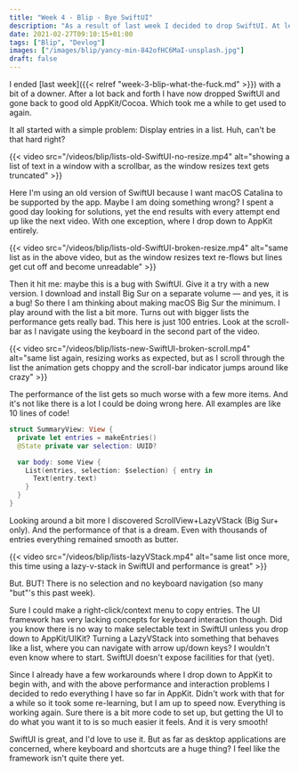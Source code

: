 ```yaml
---
title: "Week 4 - Blip - Bye SwiftUI"
description: "As a result of last week I decided to drop SwiftUI. At least for now"
date: 2021-02-27T09:10:15+01:00
tags: ["Blip", "Devlog"]
images: ["/images/blip/yancy-min-842ofHC6MaI-unsplash.jpg"]
draft: false
---
```


I ended [last week]({{< relref "week-3-blip-what-the-fuck.md" >}}) with a bit of a downer. After a lot back and forth I have now dropped SwiftUI and gone back to good old AppKit/Cocoa. Which took me a while to get used to again.<!--more-->

It all started with a simple problem: Display entries in a list. Huh, can't be that hard right?

{{< video src="/videos/blip/lists-old-SwiftUI-no-resize.mp4" alt="showing a list of text in a window with a scrollbar, as the window resizes text gets truncated" >}}

Here I'm using an old version of SwiftUI because I want macOS Catalina to be supported by the app. Maybe I am doing something wrong? I spent a good day looking for solutions, yet the end results with every attempt end up like the next video. With one exception, where I drop down to AppKit entirely.

{{< video src="/videos/blip/lists-old-SwiftUI-broken-resize.mp4" alt="same list as in the above video, but as the window resizes text re-flows but lines get cut off and become unreadable" >}}

Then it hit me: maybe this is a bug with SwiftUI. Give it a try with a new version. I download and install  Big Sur on a separate volume — and yes, it is a bug! So there I am thinking about making macOS Big Sur the minimum. I play around with the list a bit more. Turns out with bigger lists the performance gets really bad. This here is just 100 entries. Look at the scroll-bar as I navigate using the keyboard in the second part of the video.

{{< video src="/videos/blip/lists-new-SwiftUI-broken-scroll.mp4" alt="same list again, resizing works as expected, but as I scroll through the list the animation gets choppy and the scroll-bar indicator jumps around like crazy" >}}

The performance of the list gets so much worse with a few more items. And it's not like there is a lot I could be doing wrong here. All examples are like 10 lines of code!

```swift
struct SummaryView: View {
  private let entries = makeEntries()
  @State private var selection: UUID?

  var body: some View {
    List(entries, selection: $selection) { entry in
      Text(entry.text)
    }
  }
}
```

Looking around a bit more I discovered ScrollView+LazyVStack (Big Sur+ only). And the performance of that is a dream. Even with thousands of entries everything remained smooth as butter.

{{< video src="/videos/blip/lists-lazyVStack.mp4" alt="same list once more, this time using a lazy-v-stack in SwiftUI and performance is great" >}}

But. BUT! There is no selection and no keyboard navigation (so many "but"'s this past week).

Sure I could make a right-click/context menu to copy entries. The UI framework has very lacking concepts for keyboard interaction though. Did you know there is no way to make selectable text in SwiftUI unless you drop down to AppKit/UIKit? Turning a LazyVStack into something that behaves like a list, where you can navigate with arrow up/down keys? I wouldn't even know where to start. SwiftUI doesn't expose facilities for that (yet).

Since I already have a few workarounds where I drop down to AppKit to begin with, and with the above performance and interaction problems I decided to redo everything I have so far in AppKit. Didn't work with that for a while so it took some re-learning, but I am up to speed now. Everything is working again. Sure there is a bit more code to set up, but getting the UI to do what you want it to is so much easier it feels. And it is very smooth!

SwiftUI is great, and I'd love to use it. But as far as desktop applications are concerned, where keyboard and shortcuts are a huge thing? I feel like the framework isn't quite there yet.
